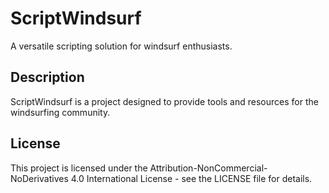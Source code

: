 # ScriptWindsurf

A versatile scripting solution for windsurf enthusiasts.

## Description
ScriptWindsurf is a project designed to provide tools and resources for the windsurfing community.

## License
This project is licensed under the Attribution-NonCommercial-NoDerivatives 4.0 International License - see the LICENSE file for details. 
